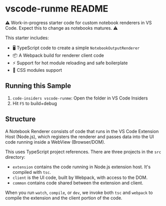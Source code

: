 # vscode-runme README

⚠️ Work-in-progress starter code for custom notebook renderers in VS Code. Expect this to change as notebooks matures. ⚠️

This starter includes:

-   🖥️ TypeScript code to create a simple `NotebookOutputRenderer`
-   📦 A Webpack build for renderer client code
-   ⚡ Support for hot module reloading and safe boilerplate
-   🎨 CSS modules support

## Running this Sample

1.  `code-insiders vscode-runme`: Open the folder in VS Code Insiders
1.  Hit `F5` to build+debug

## Structure

A Notebook Renderer consists of code that runs in the VS Code Extension Host (Node.js), which registers the renderer and passes data into the UI code running inside a WebView (Browser/DOM).

This uses TypeScript project references. There are three projects in the `src` directory:

-   `extension` contains the code running in Node.js extension host. It's compiled with `tsc`.
-   `client` is the UI code, built by Webpack, with access to the DOM.
-   `common` contains code shared between the extension and client.

When you run `watch`, `compile`, or `dev`, we invoke both `tsc` and `webpack` to compile the extension and the client portion of the code.
